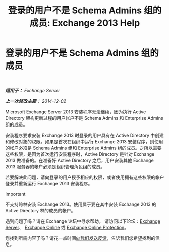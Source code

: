 ﻿---
title: '登录的用户不是 Schema Admins 组的成员: Exchange 2013 Help'
TOCTitle: 登录的用户不是 Schema Admins 组的成员
ms:assetid: a4a3f293-afb9-4c00-aa07-c438238b6a98
ms:mtpsurl: https://technet.microsoft.com/zh-cn/library/ms.exch.setupreadiness.schemaupdaterequired(v=EXCHG.150)
ms:contentKeyID: 50491335
ms.date: 01/11/2018
mtps_version: v=EXCHG.150
ms.translationtype: HT
---

# 登录的用户不是 Schema Admins 组的成员

 

_**适用于：** Exchange Server_

_**上一次修改主题：** 2014-12-02_

Microsoft Exchange Server 2013 安装程序无法继续，因为执行 Active Directory 架构更新过程的用户帐户不是 Schema Admins 和 Enterprise Admins 组的成员。

安装程序要求安装 Exchange 2013 时登录的用户具有在 Active Directory 中创建和修改对象的权限。如果是首次在组织中运行 Exchange 2013 安装程序，则使用的帐户必须是 Schema Admins 组和 Enterprise Admins 组的成员。之所以需要这些权限，是因为首次运行安装程序时，Active Directory 是针对 Exchange 2013 做准备的。在准备好 Active Directory 之后，用户安装其他 Exchange 2013 服务器的帐户必须是组织管理角色组的成员。

若要解决此问题，请向登录的用户授予相应的权限，或者使用拥有这些权限的帐户登录并重新运行 Exchange 2013 安装程序。

> [!important]
> 不支持跨林安装 Exchange 2013。使用属于要在其中安装 Exchange 2013 的 Active Directory 林的成员的帐户。


遇到问题了吗？请在 Exchange 论坛中寻求帮助。 请访问以下论坛：[Exchange Server](https://go.microsoft.com/fwlink/p/?linkid=60612)、 [Exchange Online](https://go.microsoft.com/fwlink/p/?linkid=267542) 或 [Exchange Online Protection](https://go.microsoft.com/fwlink/p/?linkid=285351)。

您找到所需内容了吗？请花一点时间[向我们发送反馈](mailto:exsetuphelpfeedback@microsoft.com?subject=exchange%202013%20setup%20help%20feedbac)，告诉我们您希望找到的信息。

